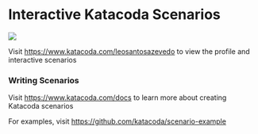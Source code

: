 # Interactive Katacoda Scenarios

[![](http://shields.katacoda.com/katacoda/leosantosazevedo/count.svg)](https://www.katacoda.com/leosantosazevedo "Get your profile on Katacoda.com")

Visit https://www.katacoda.com/leosantosazevedo to view the profile and interactive scenarios

### Writing Scenarios
Visit https://www.katacoda.com/docs to learn more about creating Katacoda scenarios

For examples, visit https://github.com/katacoda/scenario-example
